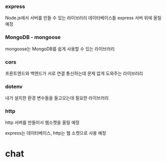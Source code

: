 ### express

Node.js에서 서버를 만들 수 있는 라이브러리
데이터베이스틑 express 서버 위에 올릴 예정

### MongoDB - mongoose

mongoose는 MongoDB를 쉽게 사용할 수 있는 라이브러리

### cors

프론트엔드와 백엔드가 서로 연결 통신하는데 문제 없게 도와주는 라이브러리

### dotenv

내가 설치한 환경 변수들을 들고오는데 필요한 라이브러리

### http

http 서버를 만들어서 웹소켓을 올릴 예정

express는 데이터베이스, http는 웹 소켓으로 사용 예정
# chat
